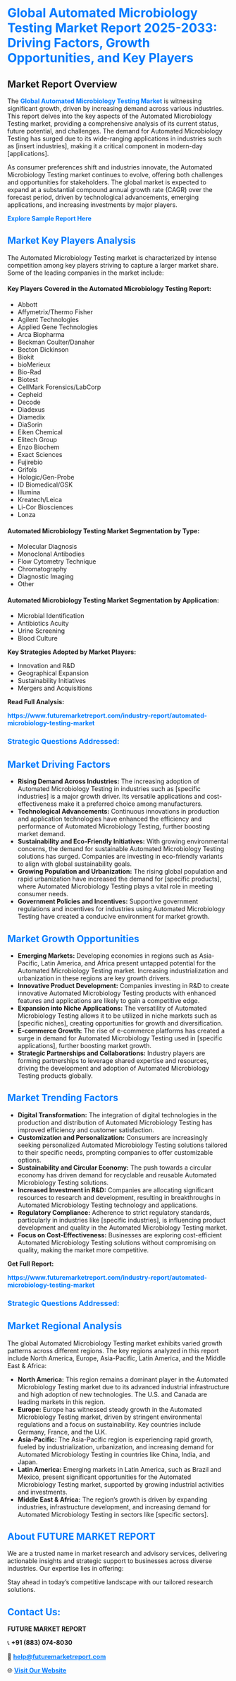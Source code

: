 <h1 style="color: #007BFF;">Global Automated Microbiology Testing Market Report 2025-2033: Driving Factors, Growth Opportunities, and Key Players</h1>

<section id="overview">
<h2>Market Report Overview</h2>
<p>The <a href="https://www.futuremarketreport.com/industry-report/automated-microbiology-testing-market" style="color: #007BFF; text-decoration: none;"><strong>Global Automated Microbiology Testing Market</strong></a> is witnessing significant growth, driven by increasing demand across various industries. This report delves into the key aspects of the Automated Microbiology Testing market, providing a comprehensive analysis of its current status, future potential, and challenges. The demand for Automated Microbiology Testing has surged due to its wide-ranging applications in industries such as [insert industries], making it a critical component in modern-day [applications].</p>
<p>As consumer preferences shift and industries innovate, the Automated Microbiology Testing market continues to evolve, offering both challenges and opportunities for stakeholders. The global market is expected to expand at a substantial compound annual growth rate (CAGR) over the forecast period, driven by technological advancements, emerging applications, and increasing investments by major players.</p>
</section>

<section id="overview">
<p><a href="https://www.futuremarketreport.com/request-sample/reportId=85644" style="color: #007BFF; text-decoration: none;"><strong>Explore Sample Report Here</strong></a></p>
</section>

<section id="key-players">
<h2 style="color: #007BFF;">Market Key Players Analysis</h2>
<p>The Automated Microbiology Testing market is characterized by intense competition among key players striving to capture a larger market share. Some of the leading companies in the market include:</p>
<h4>Key Players Covered in the Automated Microbiology Testing Report:</h4>
<ul><li>Abbott</li><li>Affymetrix/Thermo Fisher</li><li>Agilent Technologies</li><li>Applied Gene Technologies</li><li>Arca Biopharma</li><li>Beckman Coulter/Danaher</li><li>Becton Dickinson</li><li>Biokit</li><li>bioMerieux</li><li>Bio-Rad</li><li>Biotest</li><li>CellMark Forensics/LabCorp</li><li>Cepheid</li><li>Decode</li><li>Diadexus</li><li>Diamedix</li><li>DiaSorin</li><li>Eiken Chemical</li><li>Elitech Group</li><li>Enzo Biochem</li><li>Exact Sciences</li><li>Fujirebio</li><li>Grifols</li><li>Hologic/Gen-Probe</li><li>ID Biomedical/GSK</li><li>Illumina</li><li>Kreatech/Leica</li><li>Li-Cor Biosciences</li><li>Lonza</li></ul>
<h4>Automated Microbiology Testing Market Segmentation by Type:</h4>
<ul><li>Molecular Diagnosis</li><li>Monoclonal Antibodies</li><li>Flow Cytometry Technique</li><li>Chromatography</li><li>Diagnostic Imaging</li><li>Other</li></ul>

<h4>Automated Microbiology Testing Market Segmentation by Application:</h4>
<ul><li>Microbial Identification</li><li>Antibiotics Acuity</li><li>Urine Screening</li><li>Blood Culture</li></ul>
<p><strong>Key Strategies Adopted by Market Players:</strong></p>
<ul>
<li>Innovation and R&D</li>
<li>Geographical Expansion</li>
<li>Sustainability Initiatives</li>
<li>Mergers and Acquisitions</li>
</ul>
</section>

<section>
<p><strong>Read Full Analysis: </strong></p><a href="https://www.futuremarketreport.com/industry-report/automated-microbiology-testing-market" style="color: #007BFF; text-decoration: none;"><strong>https://www.futuremarketreport.com/industry-report/automated-microbiology-testing-market</strong></a>
<h3 style="color: #007BFF;">Strategic Questions Addressed:</h3>
</section>

<section id="driving-factors">
<h2 style="color: #007BFF;">Market Driving Factors</h2>
<ul>
<li><strong>Rising Demand Across Industries:</strong> The increasing adoption of Automated Microbiology Testing in industries such as [specific industries] is a major growth driver. Its versatile applications and cost-effectiveness make it a preferred choice among manufacturers.</li>
<li><strong>Technological Advancements:</strong> Continuous innovations in production and application technologies have enhanced the efficiency and performance of Automated Microbiology Testing, further boosting market demand.</li>
<li><strong>Sustainability and Eco-Friendly Initiatives:</strong> With growing environmental concerns, the demand for sustainable Automated Microbiology Testing solutions has surged. Companies are investing in eco-friendly variants to align with global sustainability goals.</li>
<li><strong>Growing Population and Urbanization:</strong> The rising global population and rapid urbanization have increased the demand for [specific products], where Automated Microbiology Testing plays a vital role in meeting consumer needs.</li>
<li><strong>Government Policies and Incentives:</strong> Supportive government regulations and incentives for industries using Automated Microbiology Testing have created a conducive environment for market growth.</li>
</ul>
</section>

<section id="growth-opportunities">
<h2 style="color: #007BFF;">Market Growth Opportunities</h2>
<ul>
<li><strong>Emerging Markets:</strong> Developing economies in regions such as Asia-Pacific, Latin America, and Africa present untapped potential for the Automated Microbiology Testing market. Increasing industrialization and urbanization in these regions are key growth drivers.</li>
<li><strong>Innovative Product Development:</strong> Companies investing in R&D to create innovative Automated Microbiology Testing products with enhanced features and applications are likely to gain a competitive edge.</li>
<li><strong>Expansion into Niche Applications:</strong> The versatility of Automated Microbiology Testing allows it to be utilized in niche markets such as [specific niches], creating opportunities for growth and diversification.</li>
<li><strong>E-commerce Growth:</strong> The rise of e-commerce platforms has created a surge in demand for Automated Microbiology Testing used in [specific applications], further boosting market growth.</li>
<li><strong>Strategic Partnerships and Collaborations:</strong> Industry players are forming partnerships to leverage shared expertise and resources, driving the development and adoption of Automated Microbiology Testing products globally.</li>
</ul>
</section>

<section id="trending-factors">
<h2 style="color: #007BFF;">Market Trending Factors</h2>
<ul>
<li><strong>Digital Transformation:</strong> The integration of digital technologies in the production and distribution of Automated Microbiology Testing has improved efficiency and customer satisfaction.</li>
<li><strong>Customization and Personalization:</strong> Consumers are increasingly seeking personalized Automated Microbiology Testing solutions tailored to their specific needs, prompting companies to offer customizable options.</li>
<li><strong>Sustainability and Circular Economy:</strong> The push towards a circular economy has driven demand for recyclable and reusable Automated Microbiology Testing solutions.</li>
<li><strong>Increased Investment in R&D:</strong> Companies are allocating significant resources to research and development, resulting in breakthroughs in Automated Microbiology Testing technology and applications.</li>
<li><strong>Regulatory Compliance:</strong> Adherence to strict regulatory standards, particularly in industries like [specific industries], is influencing product development and quality in the Automated Microbiology Testing market.</li>
<li><strong>Focus on Cost-Effectiveness:</strong> Businesses are exploring cost-efficient Automated Microbiology Testing solutions without compromising on quality, making the market more competitive.</li>
</ul>
</section>

<section>
<p><strong>Get Full Report: </strong></p><a href="https://www.futuremarketreport.com/industry-report/automated-microbiology-testing-market" style="color: #007BFF; text-decoration: none;"><strong>https://www.futuremarketreport.com/industry-report/automated-microbiology-testing-market</strong></a>
<h3 style="color: #007BFF;">Strategic Questions Addressed:</h3>
</section>


<section id="regional-analysis">
<h2 style="color: #007BFF;">Market Regional Analysis</h2>
<p>The global Automated Microbiology Testing market exhibits varied growth patterns across different regions. The key regions analyzed in this report include North America, Europe, Asia-Pacific, Latin America, and the Middle East & Africa:</p>
<ul>
<li><strong>North America:</strong> This region remains a dominant player in the Automated Microbiology Testing market due to its advanced industrial infrastructure and high adoption of new technologies. The U.S. and Canada are leading markets in this region.</li>
<li><strong>Europe:</strong> Europe has witnessed steady growth in the Automated Microbiology Testing market, driven by stringent environmental regulations and a focus on sustainability. Key countries include Germany, France, and the U.K.</li>
<li><strong>Asia-Pacific:</strong> The Asia-Pacific region is experiencing rapid growth, fueled by industrialization, urbanization, and increasing demand for Automated Microbiology Testing in countries like China, India, and Japan.</li>
<li><strong>Latin America:</strong> Emerging markets in Latin America, such as Brazil and Mexico, present significant opportunities for the Automated Microbiology Testing market, supported by growing industrial activities and investments.</li>
<li><strong>Middle East & Africa:</strong> The region’s growth is driven by expanding industries, infrastructure development, and increasing demand for Automated Microbiology Testing in sectors like [specific sectors].</li>
</ul>
</section>

<footer>
<h2 style="color: #007BFF;">About FUTURE MARKET REPORT</h2>
<p>We are a trusted name in market research and advisory services, delivering actionable insights and strategic support to businesses across diverse industries. Our expertise lies in offering:</p>

<p>Stay ahead in today’s competitive landscape with our tailored research solutions.</p>

<h2 style="color: #007BFF;">Contact Us:</h2>
<p><strong>FUTURE MARKET REPORT</strong></p>
<p>📞 <strong>+91 (883) 074-8030</strong></p>
<p>📧 <strong><a href="mailto:help@futuremarketreport.com" style="color: #007BFF;">help@futuremarketreport.com</a></strong></p>
<p>🌐 <strong><a href="https://www.futuremarketreport.com/" style="color: #007BFF;">Visit Our Website</a></strong></p>
</footer>